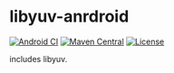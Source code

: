 libyuv-anrdroid
=================

[![Android CI](https://github.com/crow-misia/libyuv-android/actions/workflows/android.yml/badge.svg?branch=main)](https://github.com/crow-misia/libyuv-android/actions/workflows/android.yml)
[![Maven Central](https://maven-badges.herokuapp.com/maven-central/io.github.crow-misia.libyuv/core/badge.svg)](https://maven-badges.herokuapp.com/maven-central/io.github.crow-misia.libyuv/core)
[![License](https://img.shields.io/github/license/crow-misia/libyuv-android)](LICENSE)

includes libyuv.
